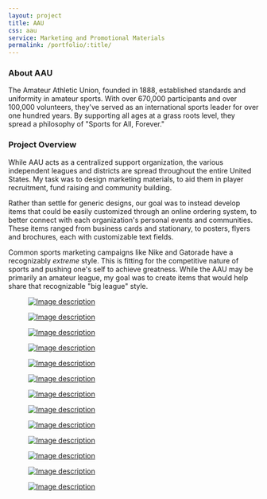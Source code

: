 ```yaml
---
layout: project
title: AAU
css: aau
service: Marketing and Promotional Materials
permalink: /portfolio/:title/
---
```


### About AAU

The Amateur Athletic Union, founded in 1888, established standards and uniformity in amateur sports. With over 670,000 participants and over 100,000 volunteers, they've served as an international sports leader for over one hundred years. By supporting all ages at a grass roots level, they spread a philosophy of "Sports for All, Forever."

### Project Overview

While AAU acts as a centralized support organization, the various independent leagues and districts are spread throughout the entire United States. My task was to design marketing materials, to aid them in player recruitment, fund raising and community building. 

Rather than settle for generic designs, our goal was to instead develop items that could be easily customized through an online ordering system, to better connect with each organization's personal events and communities. These items ranged from business cards and stationary, to posters, flyers and brochures, each with customizable text fields.

Common sports marketing campaigns like Nike and Gatorade have a recognizably *extreme* style. This is fitting for the competitive nature of sports and pushing one's self to achieve greatness. While the AAU may be primarily an amateur league, my goal was to create items that would help share that recognizable "big league" style.

<div class="gallery" itemscope itemtype="http://schema.org/ImageGallery">
  <div class="gallery-group">
    <figure class="logo" itemprop="associatedMedia" itemscope itemtype="http://schema.org/ImageObject">
      <a href="gallery/aau-logo-stylized-forweb.jpg" itemprop="contentUrl" data-size="2912x650"><img src="gallery/aau-logo-stylized-forweb-thumb.jpg" itemprop="thumbnail" alt="Image description" /></a>
    </figure>
  </div>
  <div class="gallery-group">
    <figure class="tall" itemprop="associatedMedia" itemscope itemtype="http://schema.org/ImageObject">
      <a href="gallery/aau-poster-shield-assets-forweb.jpg" itemprop="contentUrl" data-size="870x900"><img src="gallery/aau-poster-shield-assets-forweb-thumb.jpg" itemprop="thumbnail" alt="Image description" /></a>
    </figure>
    <figure class="large" itemprop="associatedMedia" itemscope itemtype="http://schema.org/ImageObject">
      <a href="gallery/aau-poster-shield-forweb.jpg" itemprop="contentUrl" data-size="600x900"><img src="gallery/aau-poster-shield-forweb-thumb.jpg" itemprop="thumbnail" alt="Image description" /></a>
    </figure>
  </div>
  <div class="gallery-group">
    <figure class="half" itemprop="associatedMedia" itemscope itemtype="http://schema.org/ImageObject">
      <a href="gallery/aau-webportal-forweb.jpg" itemprop="contentUrl" data-size="1400x934"><img src="gallery/aau-webportal-forweb-thumb.jpg" itemprop="thumbnail" alt="Image description" /></a>
    </figure>
    <figure class="half" itemprop="associatedMedia" itemscope itemtype="http://schema.org/ImageObject">
      <a href="gallery/aau-emailblast-forweb.jpg" itemprop="contentUrl" data-size="1400x934"><img src="gallery/aau-emailblast-forweb-thumb.jpg" itemprop="thumbnail" alt="Image description" /></a>
    </figure>
  </div>
  <div class="gallery-group">
    <figure class="large left" itemprop="associatedMedia" itemscope itemtype="http://schema.org/ImageObject">
      <a href="gallery/aau-poster-aquatics-forweb.jpg" itemprop="contentUrl" data-size="600x900"><img src="gallery/aau-poster-aquatics-forweb-thumb.jpg" itemprop="thumbnail" alt="Image description" /></a>
    </figure>
    <figure class="tall" itemprop="associatedMedia" itemscope itemtype="http://schema.org/ImageObject">
      <a href="gallery/aau-poster-aquatics-assets-forweb.jpg" itemprop="contentUrl" data-size="900x900"><img src="gallery/aau-poster-aquatics-assets-forweb-thumb.jpg" itemprop="thumbnail" alt="Image description" /></a>
    </figure>
  </div>
  <div class="gallery-group">
    <figure itemprop="associatedMedia" itemscope itemtype="http://schema.org/ImageObject">
      <a href="gallery/aau-poster-aquatics-print-forweb.jpg" itemprop="contentUrl" data-size="1412x900"><img src="gallery/aau-poster-aquatics-print-forweb-thumb.jpg" itemprop="thumbnail" alt="Image description" /></a>
    </figure>
    <figure itemprop="associatedMedia" itemscope itemtype="http://schema.org/ImageObject">
      <a href="gallery/aau-poster-shield-print-forweb.jpg" itemprop="contentUrl" data-size="1327x900"><img src="gallery/aau-poster-shield-print-forweb-thumb.jpg" itemprop="thumbnail" alt="Image description" /></a>
    </figure>
    <figure class="large" itemprop="associatedMedia" itemscope itemtype="http://schema.org/ImageObject">
      <a href="gallery/aau-stationary-forweb.jpg" itemprop="contentUrl" data-size="1200x800" style="background-position: center bottom"><img src="gallery/aau-stationary-forweb-thumb.jpg" itemprop="thumbnail" alt="Image description" /></a>
    </figure>
  </div>
  <div class="gallery-group">
    <figure itemprop="associatedMedia" itemscope itemtype="http://schema.org/ImageObject">
      <a href="gallery/aau-poster-basketball-assets-forweb.jpg" itemprop="contentUrl" data-size="767x900"><img src="gallery/aau-poster-basketball-assets-forweb-thumb.jpg" itemprop="thumbnail" alt="Image description" /></a>
    </figure>
    <figure itemprop="associatedMedia" itemscope itemtype="http://schema.org/ImageObject">
      <a href="gallery/aau-poster-basketball-closeup-forweb.jpg" itemprop="contentUrl" data-size="1028x900"><img src="gallery/aau-poster-basketball-closeup-forweb-thumb.jpg" itemprop="thumbnail" alt="Image description" /></a>
    </figure>
    <figure class="large basketball" itemprop="associatedMedia" itemscope itemtype="http://schema.org/ImageObject">
      <a href="gallery/aau-poster-basketball-forweb.jpg" itemprop="contentUrl" data-size="600x900"><img src="gallery/aau-poster-basketball-forweb-thumb.jpg" itemprop="thumbnail" alt="Image description" /></a>
    </figure>
  </div>
</div>